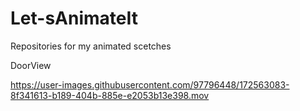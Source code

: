 # Let-sAnimateIt

Repositories for my animated scetches

DoorView

https://user-images.githubusercontent.com/97796448/172563083-8f341613-b189-404b-885e-e2053b13e398.mov
